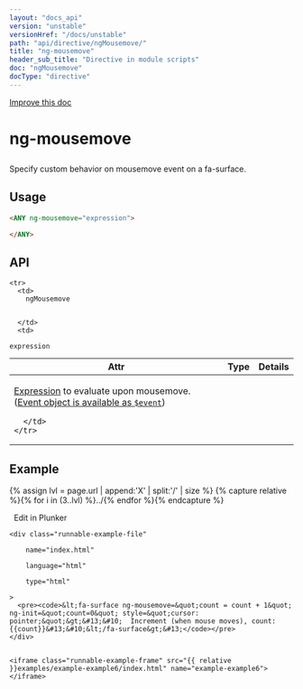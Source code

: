 ```yaml
---
layout: "docs_api"
version: "unstable"
versionHref: "/docs/unstable"
path: "api/directive/ngMousemove/"
title: "ng-mousemove"
header_sub_title: "Directive in module scripts"
doc: "ngMousemove"
docType: "directive"
---
```


<div class="improve-docs">
  <a href='https://github.com/Famous/famous-angular/edit/master/src/scripts/directives/fa-input.js#L459'>
    Improve this doc
  </a>
</div>





<h1 class="api-title">

  ng-mousemove



</h1>





Specify custom behavior on mousemove event on a fa-surface.






  
<h2 id="usage">Usage</h2>
  
```html
<ANY ng-mousemove="expression">

</ANY>
```
  
  
<h2 id="api" style="clear:both;">API</h2>

<table class="table" style="margin:0;">
  <thead>
    <tr>
      <th>Attr</th>
      <th>Type</th>
      <th>Details</th>
    </tr>
  </thead>
  <tbody>
    
    <tr>
      <td>
        ngMousemove
        
        
      </td>
      <td>
        
  <code>expression</code>
      </td>
      <td>
        <p><a href="guide/expression">Expression</a> to evaluate upon
mousemove. (<a href="guide/expression#-event-">Event object is available as <code>$event</code></a>)</p>

        
      </td>
    </tr>
    
  </tbody>
</table>

  

  



<h2 id="example">Example</h2><p>

{% assign lvl = page.url | append:'X' | split:'/' | size %}
{% capture relative %}{% for i in (3..lvl) %}../{% endfor %}{% endcapture %}

<div>
  <a ng-click="openPlunkr('{{ relative }}examples/example-example6')" class="btn pull-right">
    <i class="glyphicon glyphicon-edit">&nbsp;</i>
    Edit in Plunker</a>
  <div class="runnable-example" path="examples/example-example6"
      
  >

   
    <div class="runnable-example-file"
      
        name="index.html"
      
        language="html"
      
        type="html"
      
    >
      <pre><code>&lt;fa-surface ng-mousemove=&quot;count = count + 1&quot; ng-init=&quot;count=0&quot; style=&quot;cursor: pointer;&quot;&gt;&#13;&#10;  Increment (when mouse moves), count: {{count}}&#13;&#10;&lt;/fa-surface&gt;&#13;</code></pre>
    </div>
  

    <iframe class="runnable-example-frame" src="{{ relative }}examples/example-example6/index.html" name="example-example6"></iframe>
  </div>
</div>


</p>



